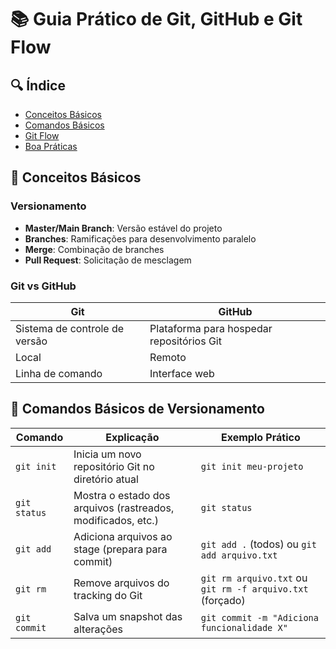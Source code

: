# 📚 Guia Prático de Git, GitHub e Git Flow

## 🔍 Índice
- [Conceitos Básicos](#-conceitos-básicos)
- [Comandos Básicos](#-comandos-básicos)
- [Git Flow](#-git-flow)
- [Boa Práticas](#-boas-práticas)

## 🌟 Conceitos Básicos

### Versionamento
- **Master/Main Branch**: Versão estável do projeto
- **Branches**: Ramificações para desenvolvimento paralelo
- **Merge**: Combinação de branches
- **Pull Request**: Solicitação de mesclagem

### Git vs GitHub
| Git | GitHub |
|-----|--------|
| Sistema de controle de versão | Plataforma para hospedar repositórios Git |
| Local | Remoto |
| Linha de comando | Interface web |

## 🔄 Comandos Básicos de Versionamento

| Comando | Explicação | Exemplo Prático |
|---------|------------|-----------------|
| `git init` | Inicia um novo repositório Git no diretório atual | `git init meu-projeto` |
| `git status` | Mostra o estado dos arquivos (rastreados, modificados, etc.) | `git status` |
| `git add` | Adiciona arquivos ao stage (prepara para commit) | `git add .` (todos) ou `git add arquivo.txt` |
| `git rm` | Remove arquivos do tracking do Git | `git rm arquivo.txt` ou `git rm -f arquivo.txt` (forçado) |
| `git commit` | Salva um snapshot das alterações | `git commit -m "Adiciona funcionalidade X"` |

